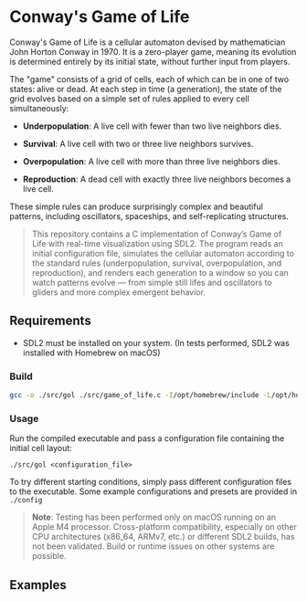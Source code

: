 # Conway's Game of Life


Conway's Game of Life is a cellular automaton devised by mathematician John Horton Conway in 1970. It is a zero-player game, meaning its evolution is determined entirely by its initial state, without further input from players.

The "game" consists of a grid of cells, each of which can be in one of two states: alive or dead. At each step in time (a generation), the state of the grid evolves based on a simple set of rules applied to every cell simultaneously:

- **Underpopulation**: A live cell with fewer than two live neighbors dies.

- **Survival**: A live cell with two or three live neighbors survives.

- **Overpopulation**: A live cell with more than three live neighbors dies.

- **Reproduction**: A dead cell with exactly three live neighbors becomes a live cell.

These simple rules can produce surprisingly complex and beautiful patterns, including oscillators, spaceships, and self-replicating structures.


> This repository contains a C implementation of Conway’s Game of Life with real-time visualization using SDL2. The program reads an initial configuration file, simulates the cellular automaton according to the standard rules (underpopulation, survival, overpopulation, and reproduction), and renders each generation to a window so you can watch patterns evolve — from simple still lifes and oscillators to gliders and more complex emergent behavior.


## Requirements


- SDL2 must be installed on your system. (In tests performed, SDL2 was installed with Homebrew on macOS)

### Build
```bash
gcc -o ./src/gol ./src/game_of_life.c -I/opt/homebrew/include -L/opt/homebrew/lib -lSDL2
```

### Usage
Run the compiled executable and pass a configuration file containing the initial cell layout:

```
./src/gol <configuration_file>
```

To try different starting conditions, simply pass different configuration files to the executable. Some example configurations and presets are provided in `./config`


> **Note**: Testing has been performed only on macOS running on an Apple M4 processor. Cross-platform compatibility, especially on other CPU architectures (x86_64, ARMv7, etc.) or different SDL2 builds, has not been validated. Build or runtime issues on other systems are possible.


## Examples
